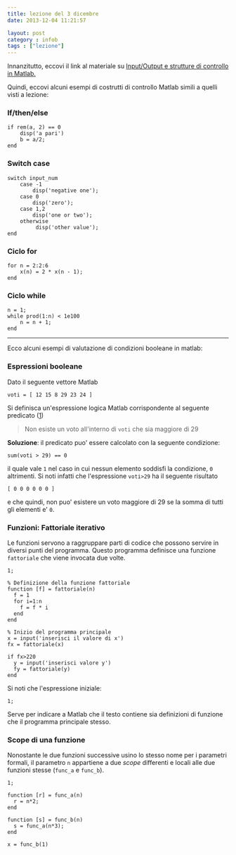 ```yaml
---
title: lezione del 3 dicembre 
date: 2013-12-04 11:21:57

layout: post
category : infob 
tags : ["lezione"] 
---
```


Innanzitutto, eccovi il link al materiale su [Input/Output e strutture di controllo in Matlab.](http://www.vittoriozaccaria.net/deposit/10_matlab_io_script.pdf)

Quindi, eccovi alcuni esempi di costrutti di controllo Matlab simili a quelli visti a lezione:

### If/then/else

    if rem(a, 2) == 0
        disp('a pari')
        b = a/2;
    end

### Switch case

    switch input_num
        case -1
            disp('negative one');
        case 0
            disp('zero');
        case 1,2
            disp('one or two');
        otherwise
             disp('other value');
    end

### Ciclo for

    for n = 2:2:6
        x(n) = 2 * x(n - 1);
    end


### Ciclo while

    n = 1;
    while prod(1:n) < 1e100
        n = n + 1;
    end


---

Ecco alcuni esempi di valutazione di condizioni booleane in matlab:

### Espressioni booleane

Dato il seguente vettore Matlab

    voti = [ 12 15 8 29 23 24 ]

Si definisca un'espressione logica Matlab corrispondente al seguente predicato ([1])

> Non esiste un voto all'interno di `voti` che sia maggiore di 29

**Soluzione**: il predicato puo' essere calcolato con la seguente condizione:

    sum(voti > 29) == 0

il quale vale `1` nel caso in cui nessun elemento soddisfi la condizione, `0` altrimenti.
Si noti infatti che l'espressione `voti>29` ha il seguente risultato

    [ 0 0 0 0 0 0 ]

e che quindi, non puo' esistere un voto maggiore di 29 se la somma di tutti gli elementi e' `0`.
 

 [1]: http://it.wikipedia.org/wiki/Proposizione_(logica)


### Funzioni: Fattoriale iterativo ##

Le funzioni servono a raggruppare parti di codice che possono servire in diversi punti del programma. Questo programma definisce una funzione `fattoriale` che viene invocata due volte.

    1;

    % Definizione della funzione fattoriale
    function [f] = fattoriale(n)
      f = 1
      for i=1:n
        f = f * i
      end
    end

    % Inizio del programma principale
    x = input('inserisci il valore di x')
    fx = fattoriale(x)

    if fx>220
      y = input('inserisci valore y')
      fy = fattoriale(y)
    end

Si noti che l'espressione iniziale:

    1;

Serve per indicare a Matlab che il testo contiene sia definizioni di funzione che il programma principale stesso.

### Scope di una funzione ##

Nonostante le due funzioni successive usino lo stesso nome per i parametri formali, il parametro `n` appartiene a due *scope* differenti e locali alle due funzioni stesse (`func_a` e `func_b`).

    1;

    function [r] = func_a(n)
      r = n*2;
    end

    function [s] = func_b(n)
      s = func_a(n*3);
    end

    x = func_b(1)

